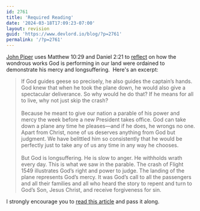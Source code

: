 ```yaml
---
id: 2761
title: 'Required Reading'
date: '2024-03-18T17:09:23-07:00'
layout: revision
guid: 'https://www.devlord.io/blog/?p=2761'
permalink: '/?p=2761'
---
```


<a href="https://www.desiringgod.org/articles/the-president-the-passengers-and-the-patience-of-god">John Piper</a> uses Matthew 10:29 and Daniel 2:21 to <a href="https://www.desiringgod.org/articles/the-president-the-passengers-and-the-patience-of-god">reflect</a> on how the wondrous works God is performing in our land were ordained to demonstrate his mercy and longsuffering.  Here's an excerpt:<div><blockquote>If God guides geese so precisely, he also guides the captain’s hands. God knew that when he took the plane down, he would also give a spectacular deliverance. So why would he do that? If he means for all to live, why not just skip the crash?<br /><br />Because he meant to give our nation a parable of his power and mercy the week before a new President takes office. God can take down a plane any time he pleases—and if he does, he wrongs no one. Apart from Christ, none of us deserves anything from God but judgment. We have belittled him so consistently that he would be perfectly just to take any of us any time in any way he chooses.<br /><br />But God is longsuffering. He is slow to anger. He withholds wrath every day. This is what we saw in the parable. The crash of Flight 1549 illustrates God’s right and power to judge. The landing of the plane represents God’s mercy. It was God’s call to all the passengers and all their families and all who heard the story to repent and turn to God’s Son, Jesus Christ, and receive forgiveness for sin.</blockquote></div><div>I strongly encourage you to <a href="https://www.desiringgod.org/articles/the-president-the-passengers-and-the-patience-of-god">read this article</a> and pass it along.<br /></div><div class="blogger-post-footer"></div>